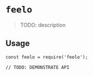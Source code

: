 # `feelo`

> TODO: description

## Usage

```
const feelo = require('feelo');

// TODO: DEMONSTRATE API
```
